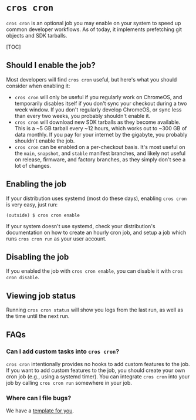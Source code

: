 # `cros cron`

`cros cron` is an optional job you may enable on your system to speed up common
developer workflows.  As of today, it implements prefetching git objects and SDK
tarballs.

[TOC]

## Should I enable the job?

Most developers will find `cros cron` useful, but here's what you should
consider when enabling it:

*  `cros cron` will only be useful if you regularly work on ChromeOS, and
   temporarily disables itself if you don't sync your checkout during a two week
   window.  If you don't regularly develop ChromeOS, or sync less than every two
   weeks, you probably shouldn't enable it.
*  `cros cron` will download new SDK tarballs as they become available.  This is
   a ~5 GB tarball every ~12 hours, which works out to ~300 GB of data monthly.
   If you pay for your internet by the gigabyte, you probably shouldn't enable
   the job.
*  `cros cron` can be enabled on a per-checkout basis.  It's most useful on the
   `main`, `snapshot`, and `stable` manifest branches, and likely not useful on
   release, firmware, and factory branches, as they simply don't see a lot of
   changes.

## Enabling the job

If your distribution uses systemd (most do these days), enabling `cros cron` is
very easy, just run:

```shellsession
(outside) $ cros cron enable
```

If your system doesn't use systemd, check your distribution's documentation on
how to create an hourly cron job, and setup a job which runs `cros cron run` as
your user account.

## Disabling the job

If you enabled the job with `cros cron enable`, you can disable it with
`cros cron disable`.

## Viewing job status

Running `cros cron status` will show you logs from the last run, as well as the
time until the next run.

## FAQs

### Can I add custom tasks into `cros cron`?

`cros cron` intentionally provides no hooks to add custom features to the job.
If you want to add custom features to the job, you should create your own cron
job (e.g., using a systemd timer).  You can integrate `cros cron` into your job
by calling `cros cron run` somewhere in your job.

### Where can I file bugs?

We have a
[template for you](https://issuetracker.google.com/new?component=1037860&template=1986113).
